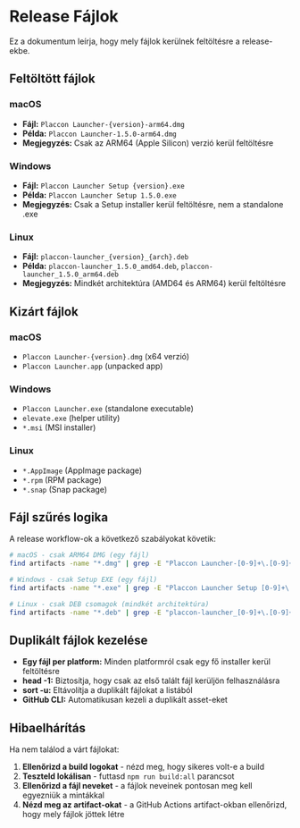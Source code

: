 # Release Fájlok

Ez a dokumentum leírja, hogy mely fájlok kerülnek feltöltésre a release-ekbe.

## Feltöltött fájlok

### macOS
- **Fájl:** `Placcon Launcher-{version}-arm64.dmg`
- **Példa:** `Placcon Launcher-1.5.0-arm64.dmg`
- **Megjegyzés:** Csak az ARM64 (Apple Silicon) verzió kerül feltöltésre

### Windows
- **Fájl:** `Placcon Launcher Setup {version}.exe`
- **Példa:** `Placcon Launcher Setup 1.5.0.exe`
- **Megjegyzés:** Csak a Setup installer kerül feltöltésre, nem a standalone .exe

### Linux
- **Fájl:** `placcon-launcher_{version}_{arch}.deb`
- **Példa:** `placcon-launcher_1.5.0_amd64.deb`, `placcon-launcher_1.5.0_arm64.deb`
- **Megjegyzés:** Mindkét architektúra (AMD64 és ARM64) kerül feltöltésre

## Kizárt fájlok

### macOS
- `Placcon Launcher-{version}.dmg` (x64 verzió)
- `Placcon Launcher.app` (unpacked app)

### Windows
- `Placcon Launcher.exe` (standalone executable)
- `elevate.exe` (helper utility)
- `*.msi` (MSI installer)

### Linux
- `*.AppImage` (AppImage package)
- `*.rpm` (RPM package)
- `*.snap` (Snap package)

## Fájl szűrés logika

A release workflow-ok a következő szabályokat követik:

```bash
# macOS - csak ARM64 DMG (egy fájl)
find artifacts -name "*.dmg" | grep -E "Placcon Launcher-[0-9]+\.[0-9]+\.[0-9]+-arm64" | head -1

# Windows - csak Setup EXE (egy fájl)
find artifacts -name "*.exe" | grep -E "Placcon Launcher Setup [0-9]+\.[0-9]+\.[0-9]+\.exe$" | head -1

# Linux - csak DEB csomagok (mindkét architektúra)
find artifacts -name "*.deb" | grep -E "placcon-launcher_[0-9]+\.[0-9]+\.[0-9]+"
```

## Duplikált fájlok kezelése

- **Egy fájl per platform:** Minden platformról csak egy fő installer kerül feltöltésre
- **head -1:** Biztosítja, hogy csak az első talált fájl kerüljön felhasználásra
- **sort -u:** Eltávolítja a duplikált fájlokat a listából
- **GitHub CLI:** Automatikusan kezeli a duplikált asset-eket

## Hibaelhárítás

Ha nem találod a várt fájlokat:

1. **Ellenőrizd a build logokat** - nézd meg, hogy sikeres volt-e a build
2. **Teszteld lokálisan** - futtasd `npm run build:all` parancsot
3. **Ellenőrizd a fájl neveket** - a fájlok neveinek pontosan meg kell egyezniük a mintákkal
4. **Nézd meg az artifact-okat** - a GitHub Actions artifact-okban ellenőrizd, hogy mely fájlok jöttek létre 